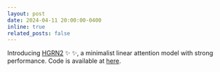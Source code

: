 ```yaml
---
layout: post
date: 2024-04-11 20:00:00-0400
inline: true
related_posts: false
---
```


Introducing [HGRN2](https://arxiv.org/abs/2311.04823) :sparkles: :sparkles:, a minimalist linear attention model with strong performance. Code is available at [here](https://github.com/sustcsonglin/flash-linear-attention/tree/main/fla/models/hgrn2).
